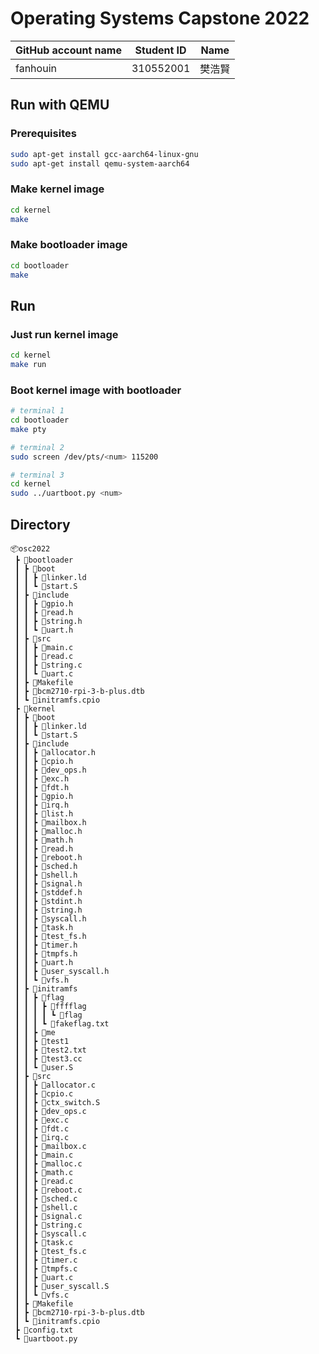 # Operating Systems Capstone 2022

|GitHub account name|Student ID|Name|
|---|---|---|
|fanhouin|310552001|樊浩賢|

## Run with QEMU
### Prerequisites
```bash
sudo apt-get install gcc-aarch64-linux-gnu
sudo apt-get install qemu-system-aarch64
```
### Make kernel image
```bash
cd kernel
make
```

### Make bootloader image
```bash
cd bootloader
make
```

## Run
###  Just run kernel image
```bash
cd kernel
make run
```
### Boot kernel image with bootloader
```bash
# terminal 1
cd bootloader
make pty

# terminal 2
sudo screen /dev/pts/<num> 115200

# terminal 3 
cd kernel
sudo ../uartboot.py <num>
```
## Directory
```
📦osc2022
 ┣ 📂bootloader
 ┃ ┣ 📂boot
 ┃ ┃ ┣ 📜linker.ld
 ┃ ┃ ┗ 📜start.S
 ┃ ┣ 📂include
 ┃ ┃ ┣ 📜gpio.h
 ┃ ┃ ┣ 📜read.h
 ┃ ┃ ┣ 📜string.h
 ┃ ┃ ┗ 📜uart.h
 ┃ ┣ 📂src
 ┃ ┃ ┣ 📜main.c
 ┃ ┃ ┣ 📜read.c
 ┃ ┃ ┣ 📜string.c
 ┃ ┃ ┗ 📜uart.c
 ┃ ┣ 📜Makefile
 ┃ ┣ 📜bcm2710-rpi-3-b-plus.dtb
 ┃ ┗ 📜initramfs.cpio
 ┣ 📂kernel
 ┃ ┣ 📂boot
 ┃ ┃ ┣ 📜linker.ld
 ┃ ┃ ┗ 📜start.S
 ┃ ┣ 📂include
 ┃ ┃ ┣ 📜allocator.h
 ┃ ┃ ┣ 📜cpio.h
 ┃ ┃ ┣ 📜dev_ops.h
 ┃ ┃ ┣ 📜exc.h
 ┃ ┃ ┣ 📜fdt.h
 ┃ ┃ ┣ 📜gpio.h
 ┃ ┃ ┣ 📜irq.h
 ┃ ┃ ┣ 📜list.h
 ┃ ┃ ┣ 📜mailbox.h
 ┃ ┃ ┣ 📜malloc.h
 ┃ ┃ ┣ 📜math.h
 ┃ ┃ ┣ 📜read.h
 ┃ ┃ ┣ 📜reboot.h
 ┃ ┃ ┣ 📜sched.h
 ┃ ┃ ┣ 📜shell.h
 ┃ ┃ ┣ 📜signal.h
 ┃ ┃ ┣ 📜stddef.h
 ┃ ┃ ┣ 📜stdint.h
 ┃ ┃ ┣ 📜string.h
 ┃ ┃ ┣ 📜syscall.h
 ┃ ┃ ┣ 📜task.h
 ┃ ┃ ┣ 📜test_fs.h
 ┃ ┃ ┣ 📜timer.h
 ┃ ┃ ┣ 📜tmpfs.h
 ┃ ┃ ┣ 📜uart.h
 ┃ ┃ ┣ 📜user_syscall.h
 ┃ ┃ ┗ 📜vfs.h
 ┃ ┣ 📂initramfs
 ┃ ┃ ┣ 📂flag
 ┃ ┃ ┃ ┣ 📂fffflag
 ┃ ┃ ┃ ┃ ┗ 📜flag   
 ┃ ┃ ┃ ┗ 📜fakeflag.txt
 ┃ ┃ ┣ 📜me
 ┃ ┃ ┣ 📜test1
 ┃ ┃ ┣ 📜test2.txt
 ┃ ┃ ┣ 📜test3.cc
 ┃ ┃ ┗ 📜user.S
 ┃ ┣ 📂src
 ┃ ┃ ┣ 📜allocator.c
 ┃ ┃ ┣ 📜cpio.c
 ┃ ┃ ┣ 📜ctx_switch.S
 ┃ ┃ ┣ 📜dev_ops.c
 ┃ ┃ ┣ 📜exc.c
 ┃ ┃ ┣ 📜fdt.c
 ┃ ┃ ┣ 📜irq.c
 ┃ ┃ ┣ 📜mailbox.c
 ┃ ┃ ┣ 📜main.c
 ┃ ┃ ┣ 📜malloc.c
 ┃ ┃ ┣ 📜math.c
 ┃ ┃ ┣ 📜read.c
 ┃ ┃ ┣ 📜reboot.c
 ┃ ┃ ┣ 📜sched.c
 ┃ ┃ ┣ 📜shell.c
 ┃ ┃ ┣ 📜signal.c
 ┃ ┃ ┣ 📜string.c
 ┃ ┃ ┣ 📜syscall.c
 ┃ ┃ ┣ 📜task.c
 ┃ ┃ ┣ 📜test_fs.c
 ┃ ┃ ┣ 📜timer.c
 ┃ ┃ ┣ 📜tmpfs.c
 ┃ ┃ ┣ 📜uart.c
 ┃ ┃ ┣ 📜user_syscall.S
 ┃ ┃ ┗ 📜vfs.c
 ┃ ┣ 📜Makefile
 ┃ ┣ 📜bcm2710-rpi-3-b-plus.dtb
 ┃ ┗ 📜initramfs.cpio
 ┣ 📜config.txt
 ┗ 📜uartboot.py
```
